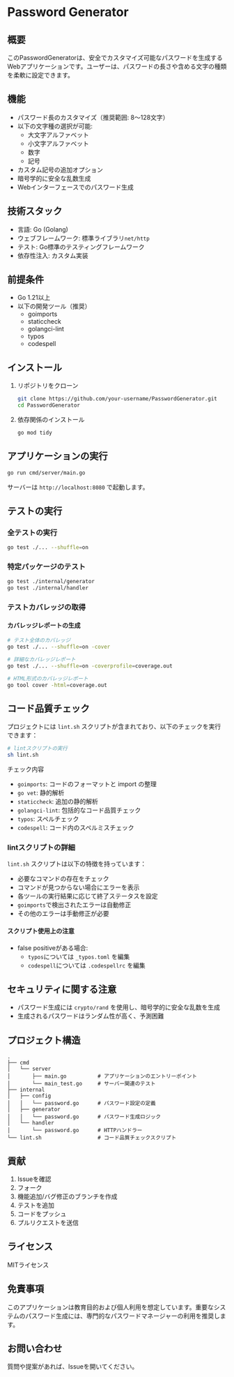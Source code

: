 # Password Generator

## 概要

このPasswordGeneratorは、安全でカスタマイズ可能なパスワードを生成するWebアプリケーションです。ユーザーは、パスワードの長さや含める文字の種類を柔軟に設定できます。

## 機能

- パスワード長のカスタマイズ（推奨範囲: 8〜128文字）
- 以下の文字種の選択が可能:
    - 大文字アルファベット
    - 小文字アルファベット
    - 数字
    - 記号
- カスタム記号の追加オプション
- 暗号学的に安全な乱数生成
- Webインターフェースでのパスワード生成

## 技術スタック

- 言語: Go (Golang)
- ウェブフレームワーク: 標準ライブラリ`net/http`
- テスト: Go標準のテスティングフレームワーク
- 依存性注入: カスタム実装

## 前提条件

- Go 1.21以上
- 以下の開発ツール（推奨）
    - goimports
    - staticcheck
    - golangci-lint
    - typos
    - codespell

## インストール

1. リポジトリをクローン

    ```bash
    git clone https://github.com/your-username/PasswordGenerator.git
    cd PasswordGenerator
    ```

2. 依存関係のインストール

    ```bash
    go mod tidy
    ```

## アプリケーションの実行

```bash
go run cmd/server/main.go
```

サーバーは `http://localhost:8080` で起動します。

## テストの実行

### 全テストの実行

```bash
go test ./... --shuffle=on
```

### 特定パッケージのテスト

```bash
go test ./internal/generator
go test ./internal/handler
```

### テストカバレッジの取得

#### カバレッジレポートの生成

```bash
# テスト全体のカバレッジ
go test ./... --shuffle=on -cover

# 詳細なカバレッジレポート
go test ./... --shuffle=on -coverprofile=coverage.out

# HTML形式のカバレッジレポート
go tool cover -html=coverage.out
```

## コード品質チェック

プロジェクトには `lint.sh` スクリプトが含まれており、以下のチェックを実行できます：

```bash
# lintスクリプトの実行
sh lint.sh
```

チェック内容

- `goimports`: コードのフォーマットと import の整理
- `go vet`: 静的解析
- `staticcheck`: 追加の静的解析
- `golangci-lint`: 包括的なコード品質チェック
- `typos`: スペルチェック
- `codespell`: コード内のスペルミスチェック

### lintスクリプトの詳細

`lint.sh` スクリプトは以下の特徴を持っています：

- 必要なコマンドの存在をチェック
- コマンドが見つからない場合にエラーを表示
- 各ツールの実行結果に応じて終了ステータスを設定
- `goimports`で検出されたエラーは自動修正
- その他のエラーは手動修正が必要

#### スクリプト使用上の注意

- false positiveがある場合:
    - `typos`については `_typos.toml` を編集
    - `codespell`については `.codespellrc` を編集

## セキュリティに関する注意

- パスワード生成には `crypto/rand` を使用し、暗号学的に安全な乱数を生成
- 生成されるパスワードはランダム性が高く、予測困難

## プロジェクト構造

```shell
.
├── cmd
│   └── server
│       ├── main.go          # アプリケーションのエントリーポイント
│       └── main_test.go     # サーバー関連のテスト
├── internal
│   ├── config
│   │   └── password.go      # パスワード設定の定義
│   ├── generator
│   │   └── password.go      # パスワード生成ロジック
│   └── handler
│       └── password.go      # HTTPハンドラー
└── lint.sh                  # コード品質チェックスクリプト
```

## 貢献

1. Issueを確認
2. フォーク
3. 機能追加/バグ修正のブランチを作成
4. テストを追加
5. コードをプッシュ
6. プルリクエストを送信

## ライセンス

MITライセンス

## 免責事項

このアプリケーションは教育目的および個人利用を想定しています。重要なシステムのパスワード生成には、専門的なパスワードマネージャーの利用を推奨します。

## お問い合わせ

質問や提案があれば、Issueを開いてください。
